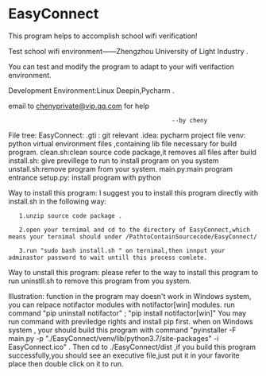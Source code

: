 # EasyConnect
This program helps to accomplish school wifi verification!

Test school wifi environment——Zhengzhou University of Light Industry .

You can test and modify the program to adapt to your wifi verifaction environment.

Development Environment:Linux Deepin,Pycharm .

email to chenyprivate@vip.qq.com for help

                                                  --by cheny
File tree:
    EasyConnect:
                .gti : git relevant 
                .idea: pycharm project file
                 venv: python virtual environment files ,containing lib file necessary for build program.
                clean.sh:clean source code package,it removes all files after build 
                install.sh: give previllege to run to install program on you system
                unstall.sh:remove program from your system.
                main.py:main program entrance
                setup.py: install program with python
    
Way to install this program:
    I suggest you to install this program directly with install.sh in the following way:

       1.unzip source code package . 

       2.open your ternimal and cd to the directory of EasyConnect,which means your ternimal should under /PathtoContainSourcecode/EasyConnect/

       3.run "sudo bash install.sh " on ternimal,then innput your adminastor password to wait untill this process comlete.
    
Way to unstall this program:
       please refer to the way to install this program to run uninstll.sh to remove this program from you system.
       

Illustration:
       function in the program may doesn't work in Windows system, you can relpace notifactor modules with notifactor[win] modules.
       run command "pip uninstall notifactor" ; "pip install notifactor[win]" You may run command with previledge rights and install pip                            first.
        when on Windows system , your should build this program with command "pyinstaller -F main.py -p "./EasyConnect/venv/lib/python3.7/site-packages" -i EasyConnect.ico" . Then cd to ./EasyConnect/dist ,if you build this program successfully,you should see an executive file,just put it in your favorite place then double click on it to run.
